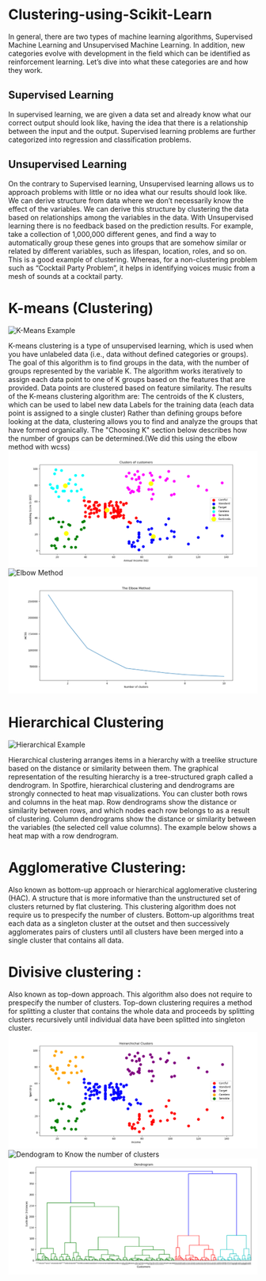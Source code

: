 # Clustering-using-Scikit-Learn
In general, there are two types of machine learning algorithms, Supervised Machine Learning and Unsupervised Machine Learning. In addition, new categories evolve with development in the field which can be identified as reinforcement learning. Let’s dive into what these categories are and how they work.
## Supervised Learning
In supervised learning, we are given a data set and already know what our correct output should look like, having the idea that there is a relationship between the input and the output. Supervised learning problems are further categorized into regression and classification problems.
## Unsupervised Learning
On the contrary to Supervised learning, Unsupervised learning allows us to approach problems with little or no idea what our results should look like. We can derive structure from data where we don’t necessarily know the effect of the variables.
We can derive this structure by clustering the data based on relationships among the variables in the data. With Unsupervised learning there is no feedback based on the prediction results. For example, take a collection of 1,000,000 different genes, and find a way to automatically group these genes into groups that are somehow similar or related by different variables, such as lifespan, location, roles, and so on. This is a good example of clustering. Whereas, for a non-clustering problem such as “Cocktail Party Problem”, it helps in identifying voices music from a mesh of sounds at a cocktail party.
# K-means (Clustering)
![K-Means Example](https://www.mathworks.com/help/examples/stats/win64/PartitionDataIntoTwoClustersExample_02.png)

K-means clustering is a type of unsupervised learning, which is used when you have unlabeled data (i.e., data without defined categories or groups). The goal of this algorithm is to find groups in the data, with the number of groups represented by the variable K. The algorithm works iteratively to assign each data point to one of K groups based on the features that are provided. Data points are clustered based on feature similarity. The results of the K-means clustering algorithm are:
The centroids of the K clusters, which can be used to label new data
Labels for the training data (each data point is assigned to a single cluster)
Rather than defining groups before looking at the data, clustering allows you to find and analyze the groups that have formed organically. The "Choosing K" section below describes how the number of groups can be determined.(We did this using the elbow method with wcss)
![K-Means Cluster for Dataset Provided](https://github.com/Mkaif-Agb/Clustering-using-Scikit-Learn/blob/master/KMeansClustering.png?raw=true)
![Elbow Method](https://miro.medium.com/proxy/0*jWe7Ns_ubBpOaemM.png)
![Elbow Method for Dataset Provided](https://github.com/Mkaif-Agb/Clustering-using-Scikit-Learn/blob/master/Elbow%20Method.png?raw=true)

# Hierarchical Clustering

![Hierarchical Example](http://dataaspirant.com/wp-content/uploads/2018/01/Hierarchical_clustering_agglomerative_and_divisive_methods.png)

Hierarchical clustering arranges items in a hierarchy with a treelike structure based on the distance or similarity between them. The graphical representation of the resulting hierarchy is a tree-structured graph called a dendrogram. In Spotfire, hierarchical clustering and dendrograms are strongly connected to heat map visualizations. You can cluster both rows and columns in the heat map. Row dendrograms show the distance or similarity between rows, and which nodes each row belongs to as a result of clustering. Column dendrograms show the distance or similarity between the variables (the selected cell value columns). The example below shows a heat map with a row dendrogram.
# Agglomerative Clustering: 
Also known as bottom-up approach or hierarchical agglomerative clustering (HAC). A structure that is more informative than the unstructured set of clusters returned by flat clustering. This clustering algorithm does not require us to prespecify the number of clusters. Bottom-up algorithms treat each data as a singleton cluster at the outset and then successively agglomerates pairs of clusters until all clusters have been merged into a single cluster that contains all data.
# Divisive clustering : 
Also known as top-down approach. This algorithm also does not require to prespecify the number of clusters. Top-down clustering requires a method for splitting a cluster that contains the whole data and proceeds by splitting clusters recursively until individual data have been splitted into singleton cluster.
![Hierarchical Cluster for Dataset provided](https://github.com/Mkaif-Agb/Clustering-using-Scikit-Learn/blob/master/Heirarchichal_Clusters.png?raw=true)
![Dendogram to Know the number of clusters](https://www.saedsayad.com/images/Clustering_h1.png)
![Dendogram for Dataset provided](https://github.com/Mkaif-Agb/Clustering-using-Scikit-Learn/blob/master/Dendrogram_Plot.png?raw=true)
